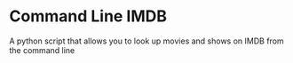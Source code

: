 # Command Line IMDB
 A python script that allows you to look up movies and shows on IMDB from the command line
